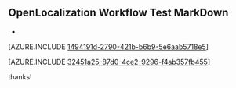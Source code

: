 ## OpenLocalization Workflow Test MarkDown
* 

[AZURE.INCLUDE [1494191d-2790-421b-b6b9-5e6aab5718e5](calleeMd1.md)]



[AZURE.INCLUDE [32451a25-87d0-4ce2-9296-f4ab357fb455](calleeMd2.md)]

 
thanks!